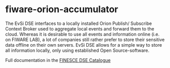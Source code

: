 # fiware-orion-accumulator

The EvSi DSE interfaces to a locally installed Orion Publish/ Subscribe Context Broker used to aggregate local events and forward them to the cloud. Whereas it is desirable to use all events and information online (i.e. on FIWARE LAB), a lot of companies still rather prefer to store their sensitive data offline on their own servers. EvSi DSE allows for a simple way to store all information locally, only using established Open Source-software.

Full documentation in the [FINESCE DSE Catalogue](http://finesce.github.io/DSE.html?id=Event_Sink_(EvSi)_DSE&show=Overview)
